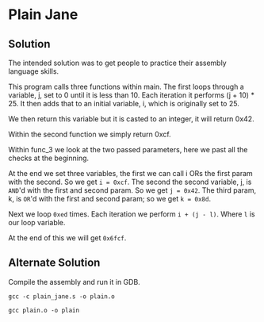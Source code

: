 # Plain Jane

## Solution

The intended solution was to get people to practice their assembly language skills.

This program calls three functions within main.
The first loops through a variable, j, set to 0 until it is less than 10.
Each iteration it performs (j + 10) * 25. It then adds that to an initial variable, i, which is originally set to 25.

We then return this variable but it is casted to an integer, it will return 0x42.

Within the second function we simply return 0xcf.

Within func_3 we look at the two passed parameters, here we past all the checks at the beginning.

At the end we set three variables, the first we can call i ORs the first param with the second. So we get `i = 0xcf`.
The second the second variable, j, is `AND`'d with the first and second param. So we get `j = 0x42`.
The third param, k, is `OR`'d with the first and second param; so we get `k = 0x8d`.

Next we loop `0xed` times. Each iteration we perform `i + (j - l)`. Where `l` is our loop variable.

At the end of this we will get `0x6fcf`.


## Alternate Solution

Compile the assembly and run it in GDB.

`gcc -c plain_jane.s -o plain.o`

`gcc plain.o -o plain`
